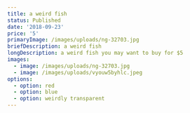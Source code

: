 ```yaml
---
title: a weird fish
status: Published
date: '2018-09-23'
price: '5'
primaryImage: /images/uploads/ng-32703.jpg
briefDescription: a weird fish
longDescription: a weird fish you may want to buy for $5
images:
  - image: /images/uploads/ng-32703.jpg
  - image: /images/uploads/vyouw5byhlc.jpeg
options:
  - option: red
  - option: blue
  - option: weirdly transparent
---
```


